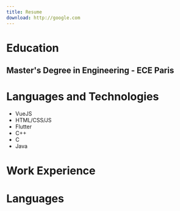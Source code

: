 ```yaml
---
title: Resume
download: http://google.com
---
```


# Education

## Master's Degree in Engineering - ECE Paris

# Languages and Technologies
+ VueJS  
+ HTML/CSS/JS  
+ Flutter  
+ C++  
+ C  
+ Java  
# Work Experience

# Languages
